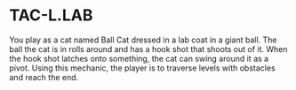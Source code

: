 # TAC-L.LAB
You play as a cat named Ball Cat dressed in a lab coat in a giant ball. The ball the cat is in rolls around and has a hook shot that shoots out of it. When the hook shot latches onto something, the cat can swing around it as a pivot. Using this mechanic, the player is to traverse levels with obstacles and reach the end.
